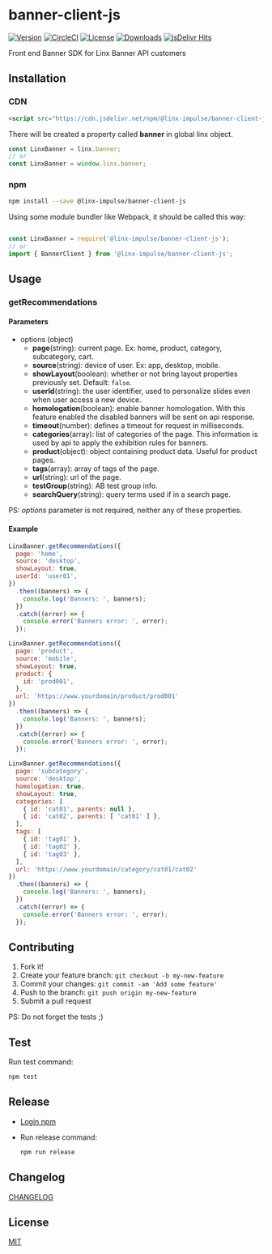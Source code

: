 # banner-client-js

[![Version][version-svg]][package-url] [![CircleCI][circleci-svg]][circleci-url] [![License][license-image]][license-url] [![Downloads][downloads-image]][downloads-url] [![jsDelivr Hits][jsdelivr-badge]][jsdelivr-hits]

[circleci-svg]: https://circleci.com/gh/chaordic/banner-client-js.svg?style=svg
[circleci-url]: https://circleci.com/gh/chaordic/banner-client-js
[version-svg]: https://img.shields.io/npm/v/@linx-impulse/banner-client-js.svg?style=flat-square
[package-url]: https://npmjs.org/package/@linx-impulse/banner-client-js
[license-image]: https://img.shields.io/badge/license-MIT-green.svg?style=flat-square
[license-url]: LICENSE.txt
[downloads-image]: https://img.shields.io/npm/dm/@linx-impulse/banner-client-js.svg?style=flat-square
[downloads-url]: http://npm-stat.com/charts.html?package=@linx-impulse/banner-client-js
[jsdelivr-badge]: https://data.jsdelivr.com/v1/package/npm/@linx-impulse/banner-client-js/badge
[jsdelivr-hits]: https://www.jsdelivr.com/package/npm/@linx-impulse/banner-client-js

Front end Banner SDK for Linx Banner API customers

## Installation

### CDN
```html
<script src="https://cdn.jsdelivr.net/npm/@linx-impulse/banner-client-js/dist/linx-banner.min.js"></script>
```

There will be created a property called **banner** in global linx object.

```javascript
const LinxBanner = linx.banner;
// or
const LinxBanner = window.linx.banner;
```

### npm

```sh
npm install --save @linx-impulse/banner-client-js
```

Using some module bundler like Webpack, it should be called this way:
```javascript

const LinxBanner = require('@linx-impulse/banner-client-js');
// or
import { BannerClient } from '@linx-impulse/banner-client-js';
```

## Usage

### getRecommendations
#### Parameters
  * options (object)
    * **page**(string): current page. Ex: home, product, category, subcategory, cart.
    * **source**(string): device of user. Ex: app, desktop, mobile.
    * **showLayout**(boolean): whether or not bring layout properties previously set. Default: `false`.
    * **userId**(string): the user identifier, used to personalize slides even when user access a new device.
    * **homologation**(boolean): enable banner homologation. With this feature enabled the disabled banners will be sent on api response.
    * **timeout**(number): defines a timeout for request in milliseconds.
    * **categories**(array): list of categories of the page. This information is used by api to apply the exhibition rules for banners.
    * **product**(object): object containing product data. Useful for product pages.
    * **tags**(array): array of tags of the page.
    * **url**(string): url of the page.
    * **testGroup**(string): AB test group info.
    * **searchQuery**(string): query terms used if in a search page.

PS: *options* parameter is not required, neither any of these properties.

#### Example
```javascript
LinxBanner.getRecommendations({
  page: 'home',
  source: 'desktop',
  showLayout: true,
  userId: 'user01',
})
  .then((banners) => {
    console.log('Banners: ', banners);
  })
  .catch((error) => {
    console.error('Banners error: ', error);
  });
```

```javascript
LinxBanner.getRecommendations({
  page: 'product',
  source: 'mobile',
  showLayout: true,
  product: {
    id: 'prod001',
  },
  url: 'https://www.yourdomain/product/prod001'
})
  .then((banners) => {
    console.log('Banners: ', banners);
  })
  .catch((error) => {
    console.error('Banners error: ', error);
  });
```

```javascript
LinxBanner.getRecommendations({
  page: 'subcategory',
  source: 'desktop',
  homologation: true,
  showLayout: true,
  categories: [
    { id: 'cat01', parents: null },
    { id: 'cat02', parents: [ 'cat01' ] },
  ],
  tags: [
    { id: 'tag01' },
    { id: 'tag02' },
    { id: 'tag03' },
  ],
  url: 'https://www.yourdomain/category/cat01/cat02'
})
  .then((banners) => {
    console.log('Banners: ', banners);
  })
  .catch((error) => {
    console.error('Banners error: ', error);
  });
```

## Contributing

1. Fork it!
2. Create your feature branch: `git checkout -b my-new-feature`
3. Commit your changes: `git commit -am 'Add some feature'`
4. Push to the branch: `git push origin my-new-feature`
5. Submit a pull request

PS: Do not forget the tests ;)

## Test

Run test command:

```sh
npm test
```

## Release
* [Login npm](https://docs.npmjs.com/cli/adduser)

* Run release command:
  ```sh
  npm run release
  ```


## Changelog

[CHANGELOG](CHANGELOG.md)

## License

[MIT](LICENSE)
